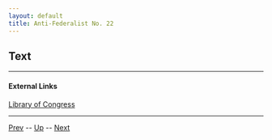 ```yaml
---
layout: default
title: Anti-Federalist No. 22
---
```


## Text

---
#### External Links
[Library of Congress]()

---

[Prev](21.md) -- [Up](README.md) -- [Next](23.md)
